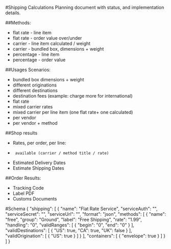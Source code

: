#Shipping Calculations
Planning document with status, and implementation details.

##Methods:
*   flat rate - line item
*   flat rate - order value over/under
*   carrier - line item calculated / weight
*   carrier - bundled box, dimensions + weight
*   percentage - line item
*   percentage - order value

##Usages Scenarios:
*   bundled box dimensions + weight
*   different originations
*   different destinations
*   destination fees (example: charge more for international)
*   flat rate
*   mixed carrier rates
*   mixed carrier per line item (one flat rate+ one calculated)
*   per vendor
*   per vendor + method

##Shop results
*   Rates, per order, per line:
*      available (carrier / method title / rate)
*   Estimated Delivery Dates
*   Estimate Shipping Dates

##Order Results:
*   Tracking Code
*   Label PDF
*   Customs Documents


#Schema
	{
	   "shipping": [
	       {
	           "name": "Flat Rate Service",
	           "serviceAuth": "",
	           "serviceSecret": "",
	           "serviceUrl": "",
	           "format": "json",
	           "methods": [
	               {
	                   "name": "free",
	                   "group": "Ground",
	                   "label": "Free Shipping",
	                   "rate": "1.99",
	                   "handling": "0",
	                   "validRanges": [
	                       {
	                           "begin": "0",
	                           "end": "0"
	                       }
	                   ],
	                   "validDestinations": [
	                       {
	                           "US": true,
	                           "CA": true,
	                           "UK": false
	                       }
	                   ],
	                   "validOrigination": [
	                       {
	                           "US": true
	                       }
	                   ]
	               }
	           ],
	           "containers": [
	               {
	                   "envelope": true
	               }
	           ]
	       }
	   ]
	}